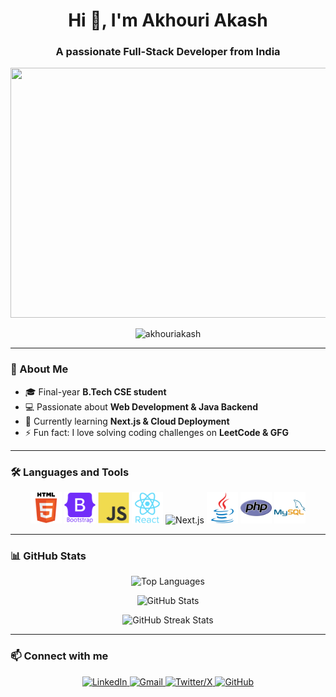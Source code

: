 <!-- Profile README for GitHub -->

<h1 align="center">Hi 👋, I'm Akhouri Akash</h1>
<h3 align="center">A passionate Full-Stack Developer from India</h3>

<!-- Banner GIF -->
<p align="center">
  <img src="https://media2.giphy.com/media/qgQUggAC3Pfv687qPC/giphy.gif" height="400" width="600" />
</p>

<!-- Profile views -->
<p align="center">
  <img src="https://komarev.com/ghpvc/?username=akhouriakash&label=Profile%20views&color=0e75b6&style=flat" alt="akhouriakash" />
</p>

---

### 🚀 About Me  
- 🎓 Final-year **B.Tech CSE student**  
- 💻 Passionate about **Web Development & Java Backend**  
- 🌱 Currently learning **Next.js & Cloud Deployment**  
- ⚡ Fun fact: I love solving coding challenges on **LeetCode & GFG**  

---

### 🛠️ Languages and Tools  

<p align="center">
  <!-- Frontend -->
  <img src="https://raw.githubusercontent.com/devicons/devicon/master/icons/html5/html5-original-wordmark.svg" alt="HTML" width="50" height="50"/>
  <img src="https://raw.githubusercontent.com/devicons/devicon/master/icons/bootstrap/bootstrap-plain-wordmark.svg" alt="Bootstrap" width="50" height="50"/>
  <img src="https://raw.githubusercontent.com/devicons/devicon/master/icons/javascript/javascript-original.svg" alt="JavaScript" width="50" height="50"/>
  <img src="https://raw.githubusercontent.com/devicons/devicon/master/icons/react/react-original-wordmark.svg" alt="React" width="50" height="50"/>
  <img src="https://cdn.jsdelivr.net/gh/devicons/devicon/icons/nextjs/nextjs-original.svg" alt="Next.js" width="50" height="50"/>
  
  <!-- Backend -->
  <img src="https://raw.githubusercontent.com/devicons/devicon/master/icons/java/java-original.svg" alt="Java" width="50" height="50"/>
  <img src="https://raw.githubusercontent.com/devicons/devicon/master/icons/php/php-original.svg" alt="PHP" width="50" height="50"/>
  
  <!-- Database -->
  <img src="https://raw.githubusercontent.com/devicons/devicon/master/icons/mysql/mysql-original-wordmark.svg" alt="MySQL" width="50" height="50"/>
</p>

---

### 📊 GitHub Stats  

<p align="center">
  <img src="https://github-readme-stats.vercel.app/api/top-langs?username=akhouriakash&show_icons=true&locale=en&layout=compact&theme=radical" alt="Top Languages" />
</p>

<p align="center">
  <img src="https://github-readme-stats.vercel.app/api?username=akhouriakash&show_icons=true&locale=en&theme=radical" alt="GitHub Stats" />
</p>

<p align="center">
  <img src="https://streak-stats.demolab.com?user=akhouriakash&theme=radical" alt="GitHub Streak Stats" />
</p>

---

### 📫 Connect with me  

<p align="center">
  <a href="https://www.linkedin.com/in/akhouri-akash-934188243" target="_blank">
    <img src="https://raw.githubusercontent.com/rahuldkjain/github-profile-readme-generator/master/src/images/icons/Social/linked-in-alt.svg" alt="LinkedIn" height="30" width="40" />
  </a>
  <a href="mailto:akhouriakash10@gmail.com">
    <img src="https://upload.wikimedia.org/wikipedia/commons/4/4e/Gmail_Icon.png" alt="Gmail" height="30" width="40" />
  </a>
  <a href="https://x.com/akhouri_akash" target="_blank">
    <img src="https://cdn-icons-png.flaticon.com/512/5968/5968958.png" alt="Twitter/X" height="30" width="40" />
  </a>
  <a href="https://github.com/akhouriakash" target="_blank">
    <img src="https://cdn-icons-png.flaticon.com/512/25/25231.png" alt="GitHub" height="30" width="40" />
  </a>
</p>
